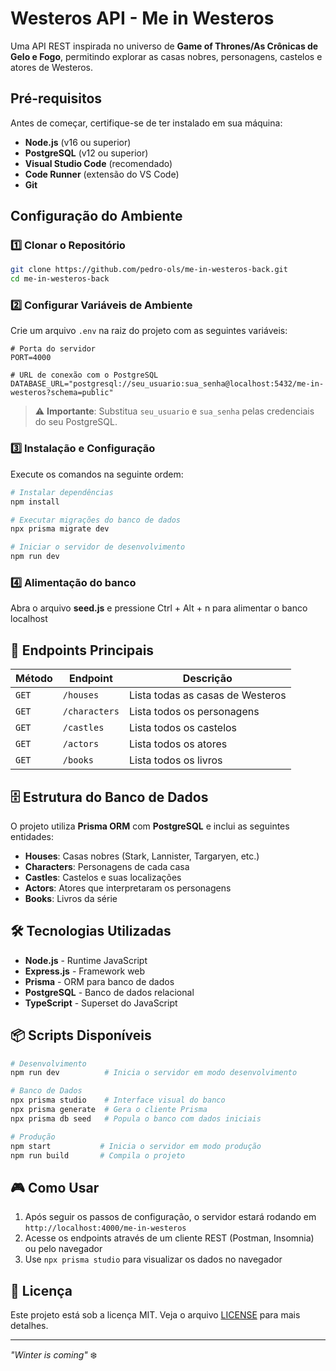 #  Westeros API - Me in Westeros

Uma API REST inspirada no universo de **Game of Thrones/As Crônicas de Gelo e Fogo**, permitindo explorar as casas nobres, personagens, castelos e atores de Westeros.

##  Pré-requisitos

Antes de começar, certifique-se de ter instalado em sua máquina:

- **Node.js** (v16 ou superior)
- **PostgreSQL** (v12 ou superior)
- **Visual Studio Code** (recomendado)
- **Code Runner** (extensão do VS Code)
- **Git**

## Configuração do Ambiente

### 1️⃣ Clonar o Repositório

```bash
git clone https://github.com/pedro-ols/me-in-westeros-back.git
cd me-in-westeros-back
```

### 2️⃣ Configurar Variáveis de Ambiente

Crie um arquivo `.env` na raiz do projeto com as seguintes variáveis:

```env
# Porta do servidor
PORT=4000

# URL de conexão com o PostgreSQL
DATABASE_URL="postgresql://seu_usuario:sua_senha@localhost:5432/me-in-westeros?schema=public"
```

> ⚠️ **Importante**: Substitua `seu_usuario` e `sua_senha` pelas credenciais do seu PostgreSQL.

### 3️⃣ Instalação e Configuração

Execute os comandos na seguinte ordem:

```bash
# Instalar dependências
npm install

# Executar migrações do banco de dados
npx prisma migrate dev

# Iniciar o servidor de desenvolvimento
npm run dev
```

### 4️⃣ Alimentação do banco
Abra o arquivo **seed.js** e pressione Ctrl + Alt + n para alimentar o banco localhost

## 🎯 Endpoints Principais

| Método | Endpoint | Descrição |
|--------|----------|-----------|
| `GET` | `/houses` | Lista todas as casas de Westeros |
| `GET` | `/characters` | Lista todos os personagens |
| `GET` | `/castles` | Lista todos os castelos |
| `GET` | `/actors` | Lista todos os atores |
| `GET` | `/books` | Lista todos os livros |

## 🗄️ Estrutura do Banco de Dados

O projeto utiliza **Prisma ORM** com **PostgreSQL** e inclui as seguintes entidades:

- **Houses**: Casas nobres (Stark, Lannister, Targaryen, etc.)
- **Characters**: Personagens de cada casa
- **Castles**: Castelos e suas localizações
- **Actors**: Atores que interpretaram os personagens
- **Books**: Livros da série

## 🛠️ Tecnologias Utilizadas

- **Node.js** - Runtime JavaScript
- **Express.js** - Framework web
- **Prisma** - ORM para banco de dados
- **PostgreSQL** - Banco de dados relacional
- **TypeScript** - Superset do JavaScript

## 📦 Scripts Disponíveis

```bash
# Desenvolvimento
npm run dev          # Inicia o servidor em modo desenvolvimento

# Banco de Dados
npx prisma studio    # Interface visual do banco
npx prisma generate  # Gera o cliente Prisma
npx prisma db seed   # Popula o banco com dados iniciais

# Produção
npm start           # Inicia o servidor em modo produção
npm run build       # Compila o projeto
```

## 🎮 Como Usar

1. Após seguir os passos de configuração, o servidor estará rodando em `http://localhost:4000/me-in-westeros`
2. Acesse os endpoints através de um cliente REST (Postman, Insomnia) ou pelo navegador
3. Use `npx prisma studio` para visualizar os dados no navegador

## 📄 Licença

Este projeto está sob a licença MIT. Veja o arquivo [LICENSE](LICENSE) para mais detalhes.

---

*"Winter is coming"* ❄️